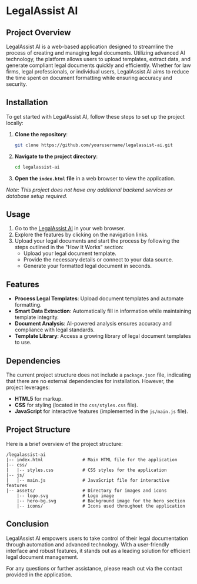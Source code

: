 

# LegalAssist AI

## Project Overview
LegalAssist AI is a web-based application designed to streamline the process of creating and managing legal documents. Utilizing advanced AI technology, the platform allows users to upload templates, extract data, and generate compliant legal documents quickly and efficiently. Whether for law firms, legal professionals, or individual users, LegalAssist AI aims to reduce the time spent on document formatting while ensuring accuracy and security.

## Installation
To get started with LegalAssist AI, follow these steps to set up the project locally:

1. **Clone the repository**:
   ```bash
   git clone https://github.com/yourusername/legalassist-ai.git
   ```
2. **Navigate to the project directory**:
   ```bash
   cd legalassist-ai
   ```
3. **Open the `index.html` file** in a web browser to view the application.

*Note: This project does not have any additional backend services or database setup required.*

## Usage
1. Go to the [LegalAssist AI](index.html) in your web browser.
2. Explore the features by clicking on the navigation links.
3. Upload your legal documents and start the process by following the steps outlined in the "How It Works" section:
   - Upload your legal document template.
   - Provide the necessary details or connect to your data source.
   - Generate your formatted legal document in seconds.

## Features
- **Process Legal Templates**: Upload document templates and automate formatting.
- **Smart Data Extraction**: Automatically fill in information while maintaining template integrity.
- **Document Analysis**: AI-powered analysis ensures accuracy and compliance with legal standards.
- **Template Library**: Access a growing library of legal document templates to use.

## Dependencies
The current project structure does not include a `package.json` file, indicating that there are no external dependencies for installation. However, the project leverages:
- **HTML5** for markup.
- **CSS** for styling (located in the `css/styles.css` file).
- **JavaScript** for interactive features (implemented in the `js/main.js` file).

## Project Structure
Here is a brief overview of the project structure:

```
/legalassist-ai
|-- index.html               # Main HTML file for the application
|-- css/
|   |-- styles.css           # CSS styles for the application
|-- js/
|   |-- main.js              # JavaScript file for interactive features
|-- assets/                  # Directory for images and icons
    |-- logo.svg             # Logo image
    |-- hero-bg.svg          # Background image for the hero section
    |-- icons/               # Icons used throughout the application
```

## Conclusion
LegalAssist AI empowers users to take control of their legal documentation through automation and advanced technology. With a user-friendly interface and robust features, it stands out as a leading solution for efficient legal document management.

For any questions or further assistance, please reach out via the contact provided in the application.
